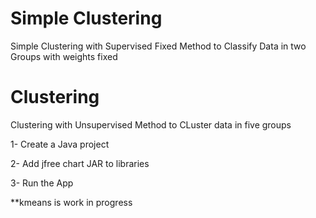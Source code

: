 # Simple Clustering 

Simple Clustering with Supervised Fixed Method to Classify Data in two Groups with weights fixed

# Clustering
Clustering with Unsupervised Method to CLuster data in five groups 

 1- Create a Java project
 
 2- Add jfree chart JAR to libraries
 
 3- Run the App 
 

**kmeans is work in progress

 

